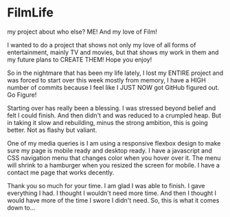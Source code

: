 # FilmLife
my project about who else? ME! And my love of Film!

I wanted to do a project that shows not only my love
of all forms of entertainment, mainly TV and movies,
but that shows my work in them and my future plans
to CREATE THEM! Hope you enjoy!

So in the nightmare that has been my life lately,
I lost my ENTIRE project and was forced to start
over this week mostly from memory, I have a HIGH number
of commits because I feel like I JUST NOW got GitHub figured
out. Go Figure!

Starting over has really been a blessing. I was stressed beyond
belief and felt I could finish. And then didn't and was reduced to
a crumpled heap.  But in taking it slow and rebuilding, minus the
strong ambition, this is going better. Not as flashy but valiant.

One of my media queries is I am using a responsive flexbox design 
to make sure my page is mobile ready and desktop ready. I have a 
javascript and CSS navigation menu that changes color when you hover 
over it. The menu will shrink to a hamburger when you resized the screen for mobile. 
I have a contact me page that works decently.

Thank you so much for your time.  I am glad I was able to finish. I gave
everything I had. I thought I wouldn't need more time.  And then I thought 
I would have more of the time I swore I didn't need.  So, this is what it comes down to...